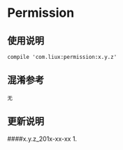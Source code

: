 Permission
===

使用说明
---
```
compile 'com.liux:permission:x.y.z'
```

混淆参考
---
```
无
```

更新说明
---
####x.y.z_201x-xx-xx
    1.